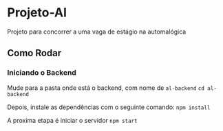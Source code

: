 # Projeto-Al
Projeto para concorrer a uma vaga de estágio na automalógica


## Como Rodar 

### Iniciando o Backend

Mude para a pasta onde está o backend, com nome de `al-backend`
`cd al-backend`

Depois, instale as dependências com o seguinte comando:
`npm install`

A proxima etapa é iniciar o servidor
`npm start`

